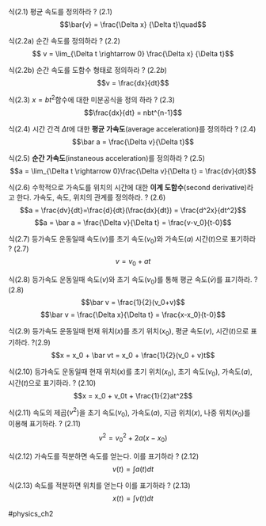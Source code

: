 식(2.1) 평균 속도를 정의하라
?
 $(2.1)$
$$\bar{v} = \frac{\Delta x} {\Delta t}\quad$$

식(2.2a) 순간 속도를 정의하라
?
$(2.2)$
$$ v = \lim_{\Delta t \rightarrow 0} \frac{\Delta x} {\Delta t}$$

식(2.2b) 순간 속도를 도함수 형태로 정의하라
?
$(2.2b)$
$$v = \frac{dx}{dt}$$

식(2.3) $x=bt^2$함수에 대한 미분공식을 정의 하라
?
$(2.3)$
$$\frac{dx}{dt} = nbt^{n-1}$$

식(2.4) 시간 간격 $\Delta t$에 대한 **평균 가속도**(average acceleration)를 정의하라
?
$(2.4)$
$$\bar a = \frac{\Delta v}{\Delta t}$$

식(2.5) **순간 가속도**(instaneous acceleration)를 정의하라
?
$(2.5)$
$$a = \lim_{\Delta t \rightarrow 0}\frac{\Delta v}{\Delta t} = \frac{dv}{dt}$$

식(2.6) 수학적으로 가속도를 위치의 시간에 대한 **이계 도함수**(second derivative)라고 한다. 가속도, 속도, 위치의 관계를 정의하라.
?
$(2.6)$
$$a = \frac{dv}{dt}=\frac{d}{dt}(\frac{dx}{dt}) = \frac{d^2x}{dt^2}$$
$$a = \bar a = \frac{\Delta v}{\Delta t} = \frac{v-v_0}{t-0}$$
<!--SR:!2024-05-23,1,210-->

식(2.7) 등가속도 운동일때 속도($v$)를 초기 속도($v_0$)와 가속도($a$) 시간($t$)으로 표기하라
?
$(2.7)$
$$v=v_0 + at$$

식(2.8) 등가속도 운동일때 속도($v$)와 초기 속도($v_0$)를 통해 평균 속도($\bar v$)를 표기하라.
?
$(2.8)$
$$\bar v = \frac{1}{2}(v_0+v)$$
$$\bar v = \frac{\Delta x}{\Delta t} = \frac{x-x_0}{t-0}$$

식(2.9) 등가속도 운동일때 현재 위치($x$)를 초기 위치($x_0$), 평균 속도($v$), 시간($t$)으로 표기하라.
?$(2.9)$
$$x = x_0 + \bar vt = x_0 + \frac{1}{2}(v_0 + v)t$$

식(2.10) 등가속도 운동일때 현재 위치($x$)를 초기 위치($x_0$), 초기 속도($v_0$), 가속도($a$), 시간($t$)으로 표기하라.
?
$(2.10)$
$$x = x_0 + v_0t + \frac{1}{2}at^2$$

식(2.11) 속도의 제곱($v^2$)을 초기 속도($v_0$), 가속도($a$), 지금 위치($x$), 나중 위치($x_0$)를 이용해 표기하라.
?
$(2.11)$
$$v^2 = v_0^2 + 2a(x-x_0)$$
<!--SR:!2024-05-24,3,250-->

식(2.12) 가속도를 적분하면 속도를 얻는다. 이를 표기하라
?
$(2.12)$
$$v(t) = \int a(t)dt$$

식(2.13) 속도를 적분하면 위치를 얻는다 이를 표기하라
?
$(2.13)$
$$x(t) = \int v(t)dt$$


#physics_ch2